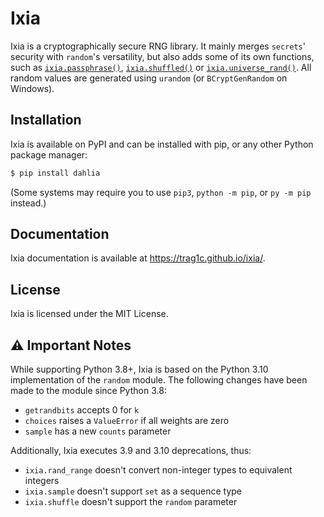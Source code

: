# Ixia
Ixia is a cryptographically secure RNG library. It mainly merges `secrets`'
security with `random`'s versatility, but also adds some of its own
functions, such as [`ixia.passphrase()`](https://trag1c.github.io/ixia/sequences.html#ixiapassphrase), [`ixia.shuffled()`](https://trag1c.github.io/ixia/sequences.html#ixiashuffled) or
[`ixia.universe_rand()`](https://trag1c.github.io/ixia/bytes_and_integers.html#ixiauniverse_rand). All random values are generated using `urandom` (or `BCryptGenRandom` on Windows).

## Installation
Ixia is available on PyPI and can be installed with pip, or any other Python package manager:
```sh
$ pip install dahlia
```
(Some systems may require you to use `pip3`, `python -m pip`, or `py -m pip` instead.)

## Documentation
Ixia documentation is available at https://trag1c.github.io/ixia/.

## License
Ixia is licensed under the MIT License.

## ⚠️ Important Notes
While supporting Python 3.8+, Ixia is based on the Python 3.10 implementation
of the `random` module. The following changes have been made to the module
since Python 3.8:
- `getrandbits` accepts 0 for `k`
- `choices` raises a `ValueError` if all weights are zero
- `sample` has a new `counts` parameter

Additionally, Ixia executes 3.9 and 3.10 deprecations, thus:
- `ixia.rand_range` doesn't convert non-integer types to equivalent integers
- `ixia.sample` doesn't support `set` as a sequence type
- `ixia.shuffle` doesn't support the `random` parameter
